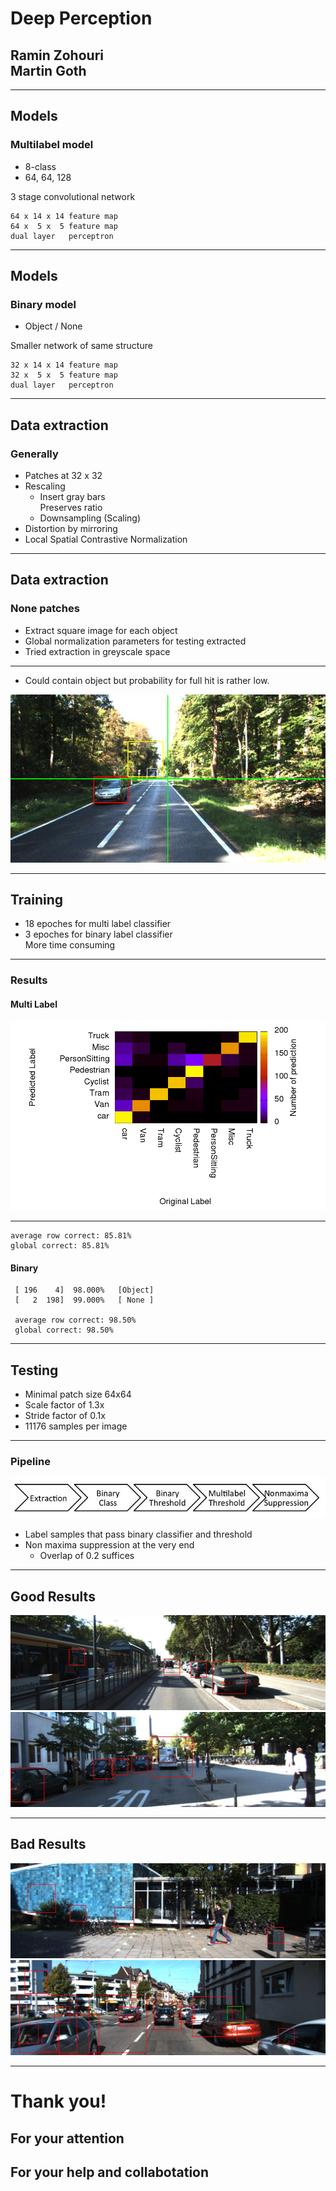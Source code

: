 # Deep Perception
## Ramin Zohouri <br> Martin Goth

----

## Models
### Multilabel model
* 8-class 
* 64, 64, 128

3 stage convolutional network

    64 x 14 x 14 feature map
    64 x  5 x  5 feature map
    dual layer   perceptron

----

## Models
### Binary model

* Object / None

Smaller network of same structure

    32 x 14 x 14 feature map
    32 x  5 x  5 feature map
    dual layer   perceptron

----

## Data extraction
### Generally

* Patches at 32 x 32
* Rescaling
   * Insert gray bars <br>
     Preserves ratio
   * Downsampling (Scaling)
* Distortion by mirroring
* Local Spatial Contrastive Normalization

----

## Data extraction
### None patches

* Extract square image for each object
* Global normalization parameters for testing extracted
* Tried extraction in greyscale space

---

* Could contain object but probability for full hit is rather low.

![](extract.png)

----

## Training

* 18 epoches for multi label classifier
* 3 epoches for binary label classifier <br>
  More time consuming
<!-- Images here -->


----

### Results
#### Multi Label
![](plot_mulit.txt.png)

---

    average row correct: 85.81% 
    global correct: 85.81% 

#### Binary


     [ 196    4]  98.000% 	[Object]
     [   2  198]  99.000% 	[ None ]
 
     average row correct: 98.50% 
     global correct: 98.50%

----

## Testing

* Minimal patch size 64x64
* Scale factor of 1.3x
* Stride factor of 0.1x
* 11176 samples per image

----

### Pipeline
![](workflow.jpg)

* Label samples that pass binary classifier and threshold
* Non maxima suppression at the very end
  * Overlap of 0.2 suffices

----

## Good Results

![Intermediate](20.jpg)
![Good](1344.jpg)

----

## Bad Results

![Bad](9.jpg)
![Bad](2092.png)

---- 

# Thank you!

## For your attention
## For your help and collabotation








